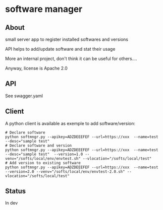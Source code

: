# software manager


## About

small server app to register installed softwares and versions

API helps to add/update software and stat their usage

More an internal project, don't think it can be useful for others....

Anyway, license is Apache 2.0

## API

See swagger.yaml

## Client

A python client is available as exemple to add software/version:


    # Declare software
    python softmngr.py --apikey=ADZDEEEFEF --url=https://xxx  --name=test --desc="sample test"
    # Declare software and version
    python softmngr.py --apikey=ADZDEEEFEF --url=https://xxx  --name=test --desc="sample test"  --version=1.0 --venv="/softs/local/env/envtest.sh" --vlocation="/softs/local/test"
    # Add version to existing software
    python softmngr.py --apikey=ADZDEEEFEF --url=https://xxx  --name=test --version=2.0 --venv="/softs/local/env/envtest-2.0.sh" --vlocation="/softs/local/test"

## Status

In dev